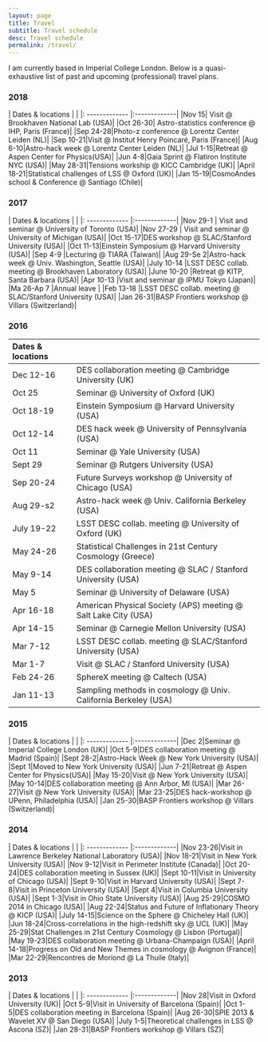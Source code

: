 ```yaml
---
layout: page
title: Travel
subtitle: Travel schedule
desc: Travel schedule
permalink: /travel/
---
```


I am currently based in Imperial College London. Below is a quasi-exhaustive list of past and upcoming (professional) travel plans.

<div class="pretty-links">

### 2018

| Dates & locations       |            |
|: ------------- |:-------------|
|Nov 15| Visit @ Brookhaven National Lab (USA)|
|Oct 26-30| Astro-statistics conference @  IHP, Paris (France)|
|Sep 24-28|Photo-z conference @  Lorentz Center Leiden (NL)|
|Sep 10-21|Visit @ Institut Henry Poincaré, Paris (France)|
|Aug 6-10|Astro-hack week @  Lorentz Center Leiden (NL)|
|Jul 1-15|Retreat @ Aspen Center for Physics(USA)|
|Jun 4-8|Gaia Sprint @ Flatiron Institute NYC (USA)|
|May 28-31|Tensions workship @ KICC Cambridge (UK)|
|April 18-21|Statistical challenges of LSS @ Oxford (UK)|
|Jan 15-19|CosmoAndes school & Conference @ Santiago (Chile)|

### 2017

| Dates & locations       |            |
|: ------------- |:-------------|
|Nov 29-1 | Visit and seminar @ University of Toronto (USA)|
|Nov 27-29 | Visit and seminar @ University of Michigan (USA)|
|Oct 15-17|DES workshop @ SLAC/Stanford University (USA)|
|Oct 11-13|Einstein Symposium @ Harvard University (USA)|
|Sep 4-9 |Lecturing @ TIARA (Taiwan)|
|Aug 29-Se 2|Astro-hack week @  Univ. Washington, Seattle (USA)|
|July 10-14 |LSST DESC collab. meeting @ Brookhaven Laboratory (USA)|
|June 10-20 |Retreat @ KITP, Santa Barbara (USA)|
|Apr 10-13 |Visit and seminar @ IPMU Tokyo (Japan)|
|Ma 26-Ap 7 |Annual leave |
|Feb 13-18 |LSST DESC collab. meeting @ SLAC/Stanford University (USA)|
|Jan 26-31|BASP Frontiers workshop @ Villars (Switzerland)|

### 2016

| Dates & locations        |            |
|:------------- |:-------------|
|Dec 12-16|DES collaboration meeting @ Cambridge University (UK)|
|Oct 25|Seminar @ University of Oxford (UK)|
|Oct 18-19|Einstein Symposium @ Harvard University (USA)|
|Oct 12-14|DES hack week @ University of Pennsylvania (USA)|
|Oct 11|Seminar @ Yale University (USA)|
|Sept 29|Seminar @ Rutgers University (USA)|
|Sep 20-24|Future Surveys workshop @ University of Chicago (USA)|
|Aug 29-s2|Astro-hack week @  Univ. California Berkeley (USA)|
|July 19-22|LSST DESC collab. meeting @ University of Oxford (UK)|
|May 24-26|Statistical Challenges in 21st Century Cosmology (Greece)|
|May 9-14|DES collaboration meeting @ SLAC / Stanford University (USA)|
|May 5|Seminar @ University of Delaware (USA)|
|Apr 16-18|American Physical Society (APS) meeting @ Salt Lake City (USA)|
|Apr 14-15|Seminar @ Carnegie Mellon University (USA)|
|Mar 7-12|LSST DESC collab. meeting @ SLAC/Stanford University (USA)|
|Mar 1-7|Visit @ SLAC / Stanford University (USA)|
|Feb 24-26|SphereX meeting @ Caltech (USA)|
|Jan 11-13|Sampling methods in cosmology @ Univ. California Berkeley (USA)|


### 2015

| Dates & locations       |            |
|: ------------- |:-------------|
|Dec 2|Seminar @ Imperial College London (UK)|
|Oct 5-9|DES collaboration meeting @ Madrid (Spain)|
|Sept 28-2|Astro-Hack Week @ New York University (USA)|
|Sept 1|Moved to New York University (USA)|
|Jun 7-21|Retreat @ Aspen Center for Physics(USA)|
|May 15-20|Visit @ New York University (USA)|
|May 10-14|DES collaboration meeting @ Ann Arbor, MI (USA)|
|Mar 26-27|Visit @ New York University (USA)|
|Mar 23-25|DES hack-workshop @ UPenn, Philadelphia (USA)|
|Jan 25-30|BASP Frontiers workshop @ Villars (Switzerland)|


### 2014

| Dates & locations       |            |
|: ------------- |:-------------|
|Nov 23-26|Visit in Lawrence Berkeley National Laboratory (USA)|
|Nov 18-21|Visit in New York University (USA)|
|Nov 9-12|Visit in Perimeter Institute (Canada)|
|Oct 20-24|DES collaboration meeting in Sussex (UK)|
|Sept 10-11|Visit in University of Chicago (USA)|
|Sept 9-10|Visit in Harvard University (USA)|
|Sept 7-8|Visit in Princeton University (USA)|
|Sept 4|Visit in Columbia University (USA)|
|Sept 1-3|Visit in Ohio State University (USA)|
|Aug 25-29|COSMO 2014 in Chicago (USA)|
|Aug 22-24|Status and Future of Inflationary Theory @ KICP (USA)|
|July 14-15|Science on the Sphere @ Chicheley Hall (UK)|
|Jun 18-24|Cross-correlations in the high-redshift sky @ UCL (UK)|
|May 25-29|Stat Challenges in 21st Century Cosmology @ Lisbon (Portugal)|
|May 19-23|DES collaboration meeting @ Urbana-Champaign (USA)|
|April 14-18|Progress on Old and New Themes in cosmology @ Avignon (France)|
|Mar 22-29|Rencontres de Moriond @ La Thuile (Italy)|


### 2013

| Dates & locations       |            |
|: ------------- |:-------------|
|Nov 28|Visit in Oxford University (UK)|
|Oct 5-9|Visit in University of Barcelona (Spain)|
|Oct 1-5|DES collaboration meeting in Barcelona (Spain)|
|Aug 26-30|SPIE 2013 & Wavelet XV @ San Diego (USA)|
|July 1-5|Theoretical challenges in LSS @ Ascona (SZ)|
|Jan 28-31|BASP Frontiers workshop @ Villars (SZ)|

</div>
